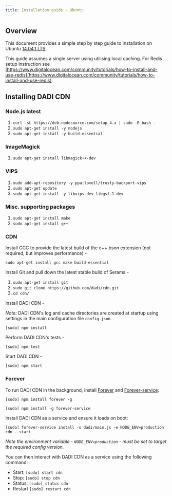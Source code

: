 ```yaml
---
title: Installation guide - Ubuntu
---
```


## Overview

This document provides a simple step by step guide to installation on Ubuntu [14.04.1 LTS](http://releases.ubuntu.com/14.04.1/).

This guide assumes a single server using utilising local caching. For Redis setup instruction see [https://www.digitalocean.com/community/tutorials/how-to-install-and-use-redis](https://www.digitalocean.com/community/tutorials/how-to-install-and-use-redis).

## Installing DADI CDN

### Node.js latest

1. `curl -sL https://deb.nodesource.com/setup_4.x | sudo -E bash -`
2. `sudo apt-get install -y nodejs`
3. `sudo apt-get install -y build-essential`

### ImageMagick

1. `sudo apt-get install libmagick++-dev`

### VIPS

1. `sudo add-apt-repository -y ppa:lovell/trusty-backport-vips`
2. `sudo apt-get update`
2. `sudo apt-get install -y libvips-dev libgsf-1-dev`

### Misc. supporting packages

1. `sudo apt-get install make`
2. `sudo apt-get install g++`

### CDN

Install GCC to provide the latest build of the c++ bson extension (not required, but improves performance) -

`sudo apt-get install gcc make build-essential`

Install Git and pull down the latest stable build of Serama -

1. `sudo apt-get install git`
2. `sudo git clone https://github.com/dadi/cdn.git`
3. `cd cdn/`

Install DADI CDN -

*Note:* DADI CDN's log and cache directories are created at startup using settings in the main configuration file `config.json`.

`[sudo] npm install`

Perform DADI CDN's tests -

`[sudo] npm test`

Start DADI CDN -

`[sudo] npm start`

### Forever

To run DADI CDN in the background, install [Forever](https://github.com/nodejitsu/forever) and [Forever-service](https://github.com/zapty/forever-service):

`[sudo] npm install forever -g`

`[sudo] npm install -g forever-service`

Install DADI CDN as a service and ensure it loads on boot:

`[sudo] forever-service install -s dadi/main.js -e NODE_ENV=production cdn --start`

_Note the environment variable - `NODE_ENV=production` - must be set to target the required config version._

You can then interact with DADI CDN as a service using the following command:

- Start: `[sudo] start cdn`
- Stop: `[sudo] stop cdn`
- Status: `[sudo] status cdn`
- Restart `[sudo] restart cdn`
